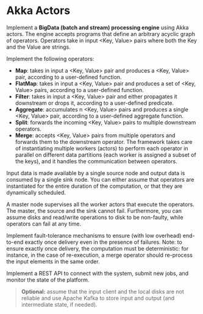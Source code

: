 # Akka Actors
Implement a **BigData (batch and stream) processing engine** using Akka actors. The engine accepts programs that define an arbitrary acyclic graph of operators. Operators take in input <Key, Value> pairs where both the Key and the Value are strings.

Implement the following operators:
- **Map**: takes in input a <Key, Value> pair and produces a <Key, Value> pair, according to a user-defined function.
- **FlatMap**: takes in input a <Key, Value> pair and produces a set of <Key, Value> pairs, according to a user-defined function.
- **Filter**: takes in input a <Key, Value> pair and either propagates it downstream or drops it, according to a user-defined predicate.
- **Aggregate**: accumulates n <Key, Value> pairs and produces a single <Key, Value> pair, according to a user-defined aggregate function.
- **Split**: forwards the incoming <Key, Value> pairs to multiple downstream operators.
- **Merge**: accepts <Key, Value> pairs from multiple operators and forwards them to the downstream operator.
The framework takes care of instantiating multiple workers (actors) to perform each operator in parallel on different data partitions (each worker is assigned a subset of the keys), and it handles the communication between operators.

Input data is made available by a single source node and output data is consumed by a single sink node. You can either assume that operators are instantiated for the entire duration of the computation, or that they are dynamically scheduled.

A master node supervises all the worker actors that execute the operators. The master, the source and the sink cannot fail. Furthermore, you can assume disks and read/write operations to disk to be non-faulty, while operators can fail at any time.

Implement fault-tolerance mechanisms to ensure (with low overhead) end-to-end exactly once delivery even in the presence of failures. Note: to ensure exactly once delivery, the computation must be deterministic: for instance, in the case of re-execution, a merge operator should re-process the input elements in the same order.

Implement a REST API to connect with the system, submit new jobs, and monitor the state of the platform.

> **Optional:** assume that the input client and the local disks are not reliable and use Apache Kafka to store input and output (and intermediate state, if needed).